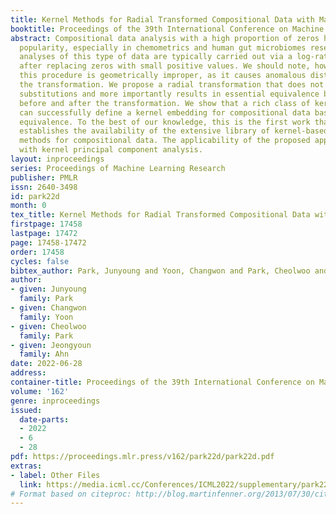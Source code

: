 ```yaml
---
title: Kernel Methods for Radial Transformed Compositional Data with Many Zeros
booktitle: Proceedings of the 39th International Conference on Machine Learning
abstract: Compositional data analysis with a high proportion of zeros has gained increasing
  popularity, especially in chemometrics and human gut microbiomes research. Statistical
  analyses of this type of data are typically carried out via a log-ratio transformation
  after replacing zeros with small positive values. We should note, however, that
  this procedure is geometrically improper, as it causes anomalous distortions through
  the transformation. We propose a radial transformation that does not require zero
  substitutions and more importantly results in essential equivalence between domains
  before and after the transformation. We show that a rich class of kernels on hyperspheres
  can successfully define a kernel embedding for compositional data based on this
  equivalence. To the best of our knowledge, this is the first work that theoretically
  establishes the availability of the extensive library of kernel-based machine learning
  methods for compositional data. The applicability of the proposed approach is demonstrated
  with kernel principal component analysis.
layout: inproceedings
series: Proceedings of Machine Learning Research
publisher: PMLR
issn: 2640-3498
id: park22d
month: 0
tex_title: Kernel Methods for Radial Transformed Compositional Data with Many Zeros
firstpage: 17458
lastpage: 17472
page: 17458-17472
order: 17458
cycles: false
bibtex_author: Park, Junyoung and Yoon, Changwon and Park, Cheolwoo and Ahn, Jeongyoun
author:
- given: Junyoung
  family: Park
- given: Changwon
  family: Yoon
- given: Cheolwoo
  family: Park
- given: Jeongyoun
  family: Ahn
date: 2022-06-28
address:
container-title: Proceedings of the 39th International Conference on Machine Learning
volume: '162'
genre: inproceedings
issued:
  date-parts:
  - 2022
  - 6
  - 28
pdf: https://proceedings.mlr.press/v162/park22d/park22d.pdf
extras:
- label: Other Files
  link: https://media.icml.cc/Conferences/ICML2022/supplementary/park22d-supp.zip
# Format based on citeproc: http://blog.martinfenner.org/2013/07/30/citeproc-yaml-for-bibliographies/
---
```

